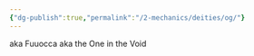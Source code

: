 ```yaml
---
{"dg-publish":true,"permalink":"/2-mechanics/deities/og/"}
---
```


aka Fuuocca
aka the One in the Void

